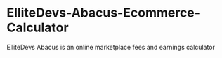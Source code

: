 # ElliteDevs-Abacus-Ecommerce-Calculator
ElliteDevs Abacus is an online marketplace fees and earnings calculator
